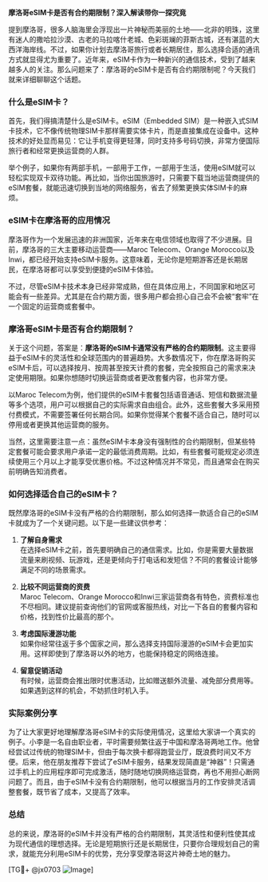 **摩洛哥eSIM卡是否有合约期限制？深入解读带你一探究竟**

提到摩洛哥，很多人脑海里会浮现出一片神秘而美丽的土地——北非的明珠，这里有迷人的撒哈拉沙漠、古老的马拉喀什老城、色彩斑斓的菲斯古城，还有湛蓝的大西洋海岸线。不过，如果你计划去摩洛哥旅行或者长期居住，那么选择合适的通讯方式就显得尤为重要了。近年来，eSIM卡作为一种新兴的通信技术，受到了越来越多人的关注。那么问题来了：摩洛哥的eSIM卡是否有合约期限制呢？今天我们就来详细聊聊这个话题。

### 什么是eSIM卡？

首先，我们得搞清楚什么是eSIM卡。eSIM（Embedded SIM）是一种嵌入式SIM卡技术，它不像传统物理SIM卡那样需要实体卡片，而是直接集成在设备中。这种技术的好处显而易见：它让手机变得更轻薄，同时支持多号码切换，非常方便国际旅行者和经常更换运营商的人群。

举个例子，如果你有两部手机，一部用于工作，一部用于生活，使用eSIM就可以轻松实现双卡双待功能。再比如，当你出国旅游时，只需要下载当地运营商提供的eSIM套餐，就能迅速切换到当地的网络服务，省去了频繁更换实体SIM卡的麻烦。

### eSIM卡在摩洛哥的应用情况

摩洛哥作为一个发展迅速的非洲国家，近年来在电信领域也取得了不少进展。目前，摩洛哥的三大主要移动运营商——Maroc Telecom、Orange Morocco以及Inwi，都已经开始支持eSIM卡服务。这意味着，无论你是短期游客还是长期居民，在摩洛哥都可以享受到便捷的eSIM卡体验。

不过，尽管eSIM卡技术本身已经非常成熟，但在具体应用上，不同国家和地区可能会有一些差异。尤其是在合约期方面，很多用户都会担心自己会不会被“套牢”在一个固定的运营商或套餐中。

### 摩洛哥eSIM卡是否有合约期限制？

关于这个问题，答案是：**摩洛哥的eSIM卡通常没有严格的合约期限制**。这主要得益于eSIM卡的灵活性和全球范围内的普遍趋势。大多数情况下，你在摩洛哥购买eSIM卡后，可以选择按月、按周甚至按天计费的套餐，完全按照自己的需求来决定使用期限。如果你想随时切换运营商或者更改套餐内容，也非常方便。

以Maroc Telecom为例，他们提供的eSIM卡套餐包括语音通话、短信和数据流量等多个选项，用户可以根据自己的实际需求自由组合。此外，这些套餐大多采用预付费模式，不需要签署任何长期合同。如果你觉得某个套餐不适合自己，随时可以停用或者更换其他运营商的服务。

当然，这里需要注意一点：虽然eSIM卡本身没有强制性的合约期限制，但某些特定套餐可能会要求用户承诺一定的最低消费周期。比如，有些套餐可能规定必须连续使用三个月以上才能享受优惠价格。不过这种情况并不常见，而且通常会在购买前明确告知消费者。

### 如何选择适合自己的eSIM卡？

既然摩洛哥的eSIM卡没有严格的合约期限制，那么如何选择一款适合自己的eSIM卡就成为了一个关键问题。以下是一些建议供参考：

1. **了解自身需求**  
   在选择eSIM卡之前，首先要明确自己的通信需求。比如，你是需要大量数据流量来刷视频、玩游戏，还是更倾向于打电话和发短信？不同的套餐设计能够满足不同的场景需求。

2. **比较不同运营商的资费**  
   Maroc Telecom、Orange Morocco和Inwi三家运营商各有特色，资费标准也不尽相同。建议提前查询他们的官网或客服热线，对比一下各自的套餐内容和价格，找到性价比最高的那个。

3. **考虑国际漫游功能**  
   如果你经常往返于多个国家之间，那么选择支持国际漫游的eSIM卡会更加实用。这样即使到了摩洛哥以外的地方，也能保持稳定的网络连接。

4. **留意促销活动**  
   有时候，运营商会推出限时优惠活动，比如赠送额外流量、减免部分费用等。如果遇到这样的机会，不妨抓住时机入手。

### 实际案例分享

为了让大家更好地理解摩洛哥eSIM卡的实际使用情况，这里给大家讲一个真实的例子。小李是一名自由职业者，平时需要频繁往返于中国和摩洛哥两地工作。他曾经尝试过传统的物理SIM卡，但由于每次换卡都得跑营业厅，既浪费时间又不方便。后来，他在朋友推荐下尝试了eSIM卡服务，结果发现简直是“神器”！只需通过手机上的应用程序即可完成激活，随时随地切换网络运营商，再也不用担心断网问题了。而且，由于eSIM卡没有合约期限制，他可以根据当月的工作安排灵活调整套餐，既节省了成本，又提高了效率。

### 总结

总的来说，摩洛哥的eSIM卡并没有严格的合约期限制，其灵活性和便利性使其成为现代通信的理想选择。无论是短期旅行还是长期居住，只要你合理规划自己的需求，就能充分利用eSIM卡的优势，充分享受摩洛哥这片神奇土地的魅力。

[TG💪+ @jx0703 ![Image](https://github.com/user-attachments/assets/dbca1d08-cadb-493c-b0ec-ad6f7a83f270)]